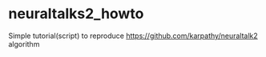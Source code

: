 # neuraltalks2_howto
Simple tutorial(script) to reproduce https://github.com/karpathy/neuraltalk2 algorithm
